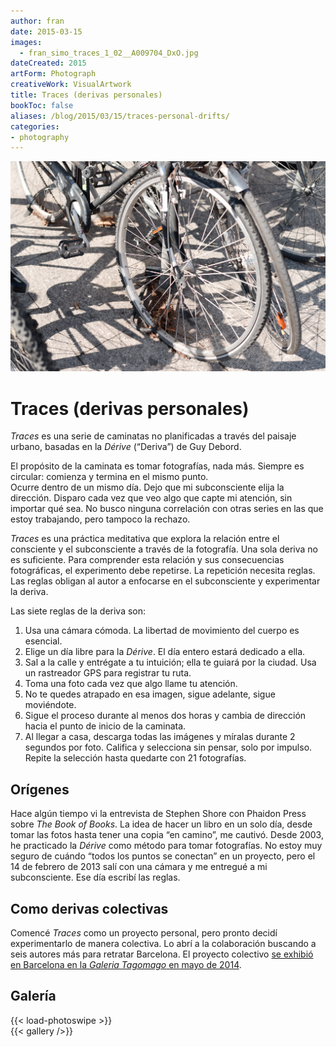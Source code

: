 ```yaml
---
author: fran
date: 2015-03-15
images:
  - fran_simo_traces_1_02__A009704_DxO.jpg
dateCreated: 2015
artForm: Photograph
creativeWork: VisualArtwork
title: Traces (derivas personales)
bookToc: false
aliases: /blog/2015/03/15/traces-personal-drifts/
categories:
- photography
---
```

![](fran_simo_traces_1_02__A009704_DxO.jpg)

# Traces (derivas personales)  

*Traces* es una serie de caminatas no planificadas a través del paisaje urbano, basadas en la *Dérive* (“Deriva”) de Guy Debord.  

El propósito de la caminata es tomar fotografías, nada más. Siempre es circular: comienza y termina en el mismo punto.  
Ocurre dentro de un mismo día. Dejo que mi subconsciente elija la dirección. Disparo cada vez que veo algo que capte mi atención, sin importar qué sea. No busco ninguna correlación con otras series en las que estoy trabajando, pero tampoco la rechazo.  

*Traces* es una práctica meditativa que explora la relación entre el consciente y el subconsciente a través de la fotografía. Una sola deriva no es suficiente. Para comprender esta relación y sus consecuencias fotográficas, el experimento debe repetirse. La repetición necesita reglas. Las reglas obligan al autor a enfocarse en el subconsciente y experimentar la deriva.  

Las siete reglas de la deriva son:  

1. Usa una cámara cómoda. La libertad de movimiento del cuerpo es esencial.  
2. Elige un día libre para la *Dérive*. El día entero estará dedicado a ella.  
3. Sal a la calle y entrégate a tu intuición; ella te guiará por la ciudad. Usa un rastreador GPS para registrar tu ruta.  
4. Toma una foto cada vez que algo llame tu atención.  
5. No te quedes atrapado en esa imagen, sigue adelante, sigue moviéndote.  
6. Sigue el proceso durante al menos dos horas y cambia de dirección hacia el punto de inicio de la caminata.  
7. Al llegar a casa, descarga todas las imágenes y míralas durante 2 segundos por foto. Califica y selecciona sin pensar, solo por impulso. Repite la selección hasta quedarte con 21 fotografías.  

## Orígenes  

Hace algún tiempo vi la entrevista de Stephen Shore con Phaidon Press sobre *The Book of Books*. La idea de hacer un libro en un solo día, desde tomar las fotos hasta tener una copia “en camino”, me cautivó. Desde 2003, he practicado la *Dérive* como método para tomar fotografías. No estoy muy seguro de cuándo “todos los puntos se conectan” en un proyecto, pero el 14 de febrero de 2013 salí con una cámara y me entregué a mi subconsciente. Ese día escribí las reglas.  

## Como derivas colectivas  

Comencé *Traces* como un proyecto personal, pero pronto decidí experimentarlo de manera colectiva. Lo abrí a la colaboración buscando a seis autores más para retratar Barcelona. El proyecto colectivo [se exhibió en Barcelona en la *Galeria Tagomago* en mayo de 2014](http://fransimo.info/blog/2014/05/02/traces-2013-12-07-barcelona/ "Traces Tagomago").  

## Galería  
{{< load-photoswipe >}}  
{{< gallery />}}  
